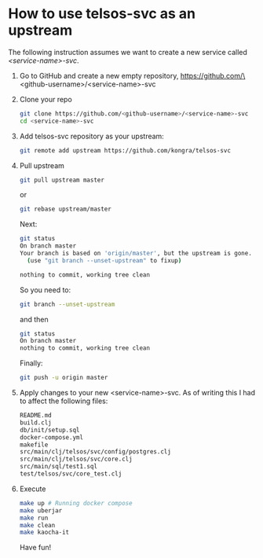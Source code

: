 # How to use telsos-svc as an upstream

The following instruction assumes we want to create a new service called *\<service-name\>-svc*.



1. Go to GitHub and create a new empty repository, https://github.com/\<github-username\>/\<service-name\>-svc

   

2. Clone your repo

   ```bash
   git clone https://github.com/<github-username>/<service-name>-svc
   cd <service-name>-svc
   ```

   

3. Add telsos-svc repository as your upstream:

   ```bash
   git remote add upstream https://github.com/kongra/telsos-svc
   ```



4. Pull upstream

   ```bash
   git pull upstream master
   ```

   or

   ```bash
   git rebase upstream/master
   ```

   

   Next:

   ```bash
   git status
   On branch master
   Your branch is based on 'origin/master', but the upstream is gone.
     (use "git branch --unset-upstream" to fixup)
   
   nothing to commit, working tree clean
   ```

   So you need to:

   ```bash
   git branch --unset-upstream
   ```

   and then

   ```bash
   git status
   On branch master
   nothing to commit, working tree clean
   ```

   Finally:

   ```bash
   git push -u origin master
   ```

   

5. Apply changes to your new \<service-name\>-svc. As of writing this I had to affect the following files:

   ```bash
   README.md
   build.clj
   db/init/setup.sql
   docker-compose.yml
   makefile
   src/main/clj/telsos/svc/config/postgres.clj
   src/main/clj/telsos/svc/core.clj
   src/main/sql/test1.sql
   test/telsos/svc/core_test.clj
   ```

   

6. Execute

   ```bash
   make up # Running docker compose
   make uberjar
   make run
   make clean
   make kaocha-it
   ```

   Have fun!
